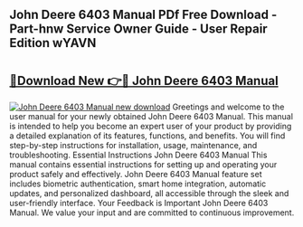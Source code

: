 ## John Deere 6403 Manual PDf Free Download - Part-hnw Service Owner Guide - User Repair Edition wYAVN

# <h2><a href="http://bc86237.oget.top/?id=John+Deere+6403+Manual">🔗Download New 👉🔴 John Deere 6403 Manual</a></h2>

[![John Deere 6403 Manual new download](https://i.imgur.com/5g1atiW.png)](http://bc86237.oget.top/?id=John+Deere+6403+Manual)
Greetings and welcome to the user manual for your newly obtained John Deere 6403 Manual. This manual is intended to help you become an expert user of your product by providing a detailed explanation of its features, functions, and benefits. You will find step-by-step instructions for installation, usage, maintenance, and troubleshooting. Essential Instructions John Deere 6403 Manual This manual contains essential instructions for setting up and operating your product safely and effectively. John Deere 6403 Manual feature set includes biometric authentication, smart home integration, automatic updates, and personalized dashboard, all accessible through the sleek and user-friendly interface. Your Feedback is Important John Deere 6403 Manual. We value your input and are committed to continuous improvement.
